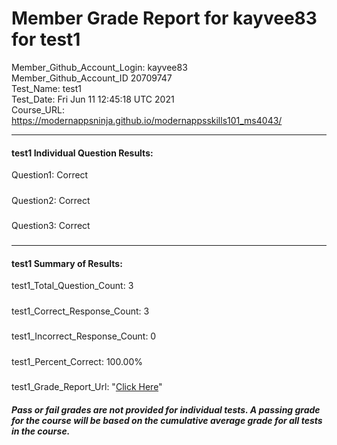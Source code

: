 # Member Grade Report for kayvee83 for test1  
   
Member_Github_Account_Login: kayvee83  
Member_Github_Account_ID 20709747  
Test_Name: test1  
Test_Date: Fri Jun 11 12:45:18 UTC 2021  
Course_URL: https://modernappsninja.github.io/modernappsskills101_ms4043/  
   
---  
#### test1 Individual Question Results:  
Question1: Correct  
#####  
Question2: Correct  
#####  
Question3: Correct  
#####  
---  
#### test1 Summary of Results:  
test1_Total_Question_Count: 3  
#####  
test1_Correct_Response_Count: 3  
#####  
test1_Incorrect_Response_Count: 0  
#####  
test1_Percent_Correct: 100.00%  
#####  
test1_Grade_Report_Url: "[Click Here](https://github.com/modernappsninjas/kayvee83/blob/main/static/userdata/courses/modernappsskills101_ms4043/grade_report.pr97.test1.md)"
##### Pass or fail grades are not provided for individual tests. A passing grade for the course will be based on the cumulative average grade for all tests in the course.  
